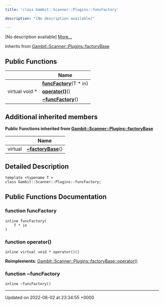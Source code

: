 ```yaml
---
title: 'class Gambit::Scanner::Plugins::funcFactory'

description: "[No description available]"

---
```









[No description available] [More...](#detailed-description)

Inherits from [Gambit::Scanner::Plugins::factoryBase](/documentation/code/darkbit_development/classes/classgambit_1_1scanner_1_1plugins_1_1factorybase/)

## Public Functions

|                | Name           |
| -------------- | -------------- |
| | **[funcFactory](/documentation/code/darkbit_development/classes/classgambit_1_1scanner_1_1plugins_1_1funcfactory/#function-funcfactory)**(T * in) |
| virtual void * | **[operator()](/documentation/code/darkbit_development/classes/classgambit_1_1scanner_1_1plugins_1_1funcfactory/#function-operator())**() |
| | **[~funcFactory](/documentation/code/darkbit_development/classes/classgambit_1_1scanner_1_1plugins_1_1funcfactory/#function-~funcfactory)**() |

## Additional inherited members

**Public Functions inherited from [Gambit::Scanner::Plugins::factoryBase](/documentation/code/darkbit_development/classes/classgambit_1_1scanner_1_1plugins_1_1factorybase/)**

|                | Name           |
| -------------- | -------------- |
| virtual | **[~factoryBase](/documentation/code/darkbit_development/classes/classgambit_1_1scanner_1_1plugins_1_1factorybase/#function-~factorybase)**() |


## Detailed Description

```
template <typename T >
class Gambit::Scanner::Plugins::funcFactory;
```

## Public Functions Documentation

### function funcFactory

```
inline funcFactory(
    T * in
)
```


### function operator()

```
inline virtual void * operator()()
```


**Reimplements**: [Gambit::Scanner::Plugins::factoryBase::operator()](/documentation/code/darkbit_development/classes/classgambit_1_1scanner_1_1plugins_1_1factorybase/#function-operator())


### function ~funcFactory

```
inline ~funcFactory()
```


-------------------------------

Updated on 2022-08-02 at 23:34:55 +0000